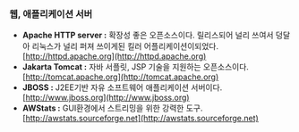 ### 웹, 애플리케이션 서버

* **Apache HTTP server :** 확장성 좋은 오픈소스이다. 릴리스되어 널리 쓰여서 덩달아 리눅스가 널리 퍼져 쓰이게된 킬러 어플리케이션이되었다. [http://httpd.apache.org](http://httpd.apache.org)
* **Jakarta Tomcat :** 자바 서플릿, JSP 기술을 지원하는 오픈소스이다. [http://tomcat.apache.org](http://tomcat.apache.org)
* **JBOSS :** J2EE기반 자유 소프트웨어 애플리케이션 서버이다. [http://www.jboss.org](http://www.jboss.org)
* **AWStats :** GUI환경에서 스트리밍을 위한 강력한 도구.[http://awstats.sourceforge.net](http://awstats.sourceforge.net)



